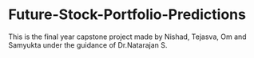 # Future-Stock-Portfolio-Predictions


This is the final year capstone project made by Nishad, Tejasva, Om and Samyukta under the guidance of Dr.Natarajan S. 
